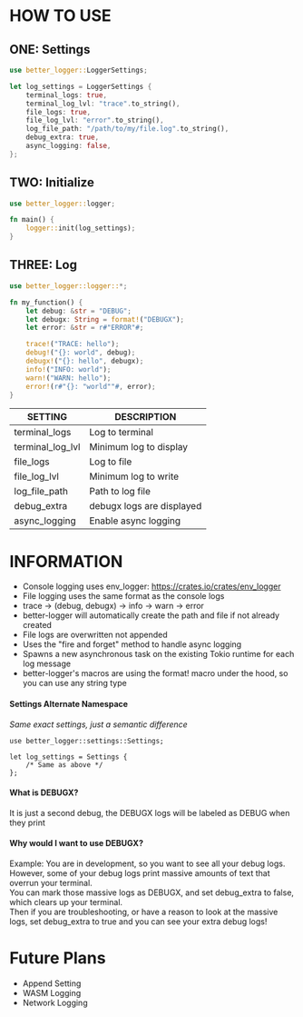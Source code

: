 # HOW TO USE
## ONE: Settings
```rust
use better_logger::LoggerSettings;

let log_settings = LoggerSettings {
    terminal_logs: true,
    terminal_log_lvl: "trace".to_string(),
    file_logs: true,
    file_log_lvl: "error".to_string(),
    log_file_path: "/path/to/my/file.log".to_string(),
    debug_extra: true,
    async_logging: false,
};
```
## TWO: Initialize
```rust
use better_logger::logger;

fn main() {
    logger::init(log_settings);
}
```
## THREE: Log
```rust
use better_logger::logger::*;

fn my_function() {
    let debug: &str = "DEBUG";
    let debugx: String = format!("DEBUGX");
    let error: &str = r#"ERROR"#;

    trace!("TRACE: hello");
    debug!("{}: world", debug);
    debugx!("{}: hello", debugx);
    info!("INFO: world");
    warn!("WARN: hello");
    error!(r#"{}: "world""#, error);
}
```
| SETTING           | DESCRIPTION                | 
|-------------------|----------------------------|
| terminal_logs     | Log to terminal            |
| terminal_log_lvl  | Minimum log to display     |
| file_logs         | Log to file                |
| file_log_lvl      | Minimum log to write       |
| log_file_path     | Path to log file           |
| debug_extra       | debugx logs are displayed  |
| async_logging     | Enable async logging       |
# INFORMATION
- Console logging uses env_logger: https://crates.io/crates/env_logger
- File logging uses the same format as the console logs
- trace -> (debug, debugx) -> info -> warn -> error
- better-logger will automatically create the path and file if not already created
- File logs are overwritten not appended
- Uses the "fire and forget" method to handle async logging
- Spawns a new asynchronous task on the existing Tokio runtime for each log message
- better-logger's macros are using the format! macro under the hood, so you can use any string type
#### Settings Alternate Namespace
*Same exact settings, just a semantic difference*
```
use better_logger::settings::Settings;

let log_settings = Settings {
    /* Same as above */
};
```
#### What is DEBUGX?
It is just a second debug, the DEBUGX logs will be labeled as DEBUG when they print
#### Why would I want to use DEBUGX?
Example: You are in development, so you want to see all your debug logs. However, some of your debug logs print massive amounts of text that overrun your terminal.                                      
You can mark those massive logs as DEBUGX, and set debug_extra to false, which clears up your terminal.                                      
Then if you are troubleshooting, or have a reason to look at the massive logs, set debug_extra to true and you can see your extra debug logs!                  
# Future Plans
- Append Setting
- WASM Logging
- Network Logging
